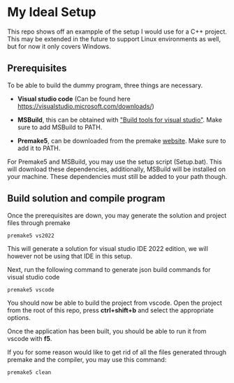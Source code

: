 # My Ideal Setup

This repo shows off an exampple of the setup I would use for a C++ project. This may be extended in the future to support Linux environments as well, but for now it only covers Windows.

## Prerequisites
To be able to build the dummy program, three things are necessary.

* **Visual studio code** (Can be found here https://visualstudio.microsoft.com/downloads/)

* **MSBuild**, this can be obtained with ["Build tools for visual studio"](https://aka.ms/vs/17/release/vs_BuildTools.exe). Make sure to add MSBuild to PATH.

* **Premake5**, can be downloaded from the premake [website](https://premake.github.io/). Make sure to add it to PATH.

For Premake5 and MSBuild, you may use the setup script (Setup.bat). This will download these dependencies, additionally, MSBuild will be installed on your machine. These dependencies must still be added to your path though.

## Build solution and compile program
Once the prerequisites are down, you may generate the solution and project files through premake
    
    premake5 vs2022

This will generate a solution for visual studio IDE 2022 edition, we will however not be using that IDE in this setup.

Next, run the following command to generate json build commands for visual studio code

    premake5 vscode

You should now be able to build the project from vscode. Open the project from the root of this repo, press **ctrl+shift+b** and select the appropriate options.

Once the application has been built, you should be able to run it from vscode with **f5**.

If you for some reason would like to get rid of all the files generated through premake and the compiler, you may use this command:

    premake5 clean